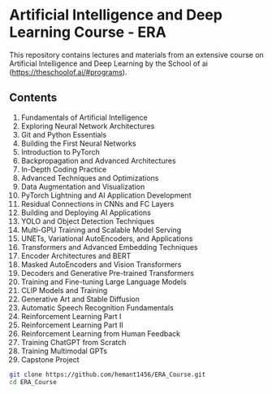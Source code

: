 # Artificial Intelligence and Deep Learning Course - ERA

This repository contains lectures and materials from an extensive course on Artificial Intelligence and Deep Learning by the School of ai (https://theschoolof.ai/#programs).

## Contents

1. Fundamentals of Artificial Intelligence
2. Exploring Neural Network Architectures
3. Git and Python Essentials
4. Building the First Neural Networks
5. Introduction to PyTorch
6. Backpropagation and Advanced Architectures
7. In-Depth Coding Practice
8. Advanced Techniques and Optimizations
9. Data Augmentation and Visualization
10. PyTorch Lightning and AI Application Development
11. Residual Connections in CNNs and FC Layers
12. Building and Deploying AI Applications
13. YOLO and Object Detection Techniques
14. Multi-GPU Training and Scalable Model Serving
15. UNETs, Variational AutoEncoders, and Applications
16. Transformers and Advanced Embedding Techniques
17. Encoder Architectures and BERT
18. Masked AutoEncoders and Vision Transformers
19. Decoders and Generative Pre-trained Transformers
20. Training and Fine-tuning Large Language Models
21. CLIP Models and Training
22. Generative Art and Stable Diffusion
23. Automatic Speech Recognition Fundamentals
24. Reinforcement Learning Part I
25. Reinforcement Learning Part II
26. Reinforcement Learning from Human Feedback
27. Training ChatGPT from Scratch
28. Training Multimodal GPTs
29. Capstone Project



```bash
git clone https://github.com/hemant1456/ERA_Course.git
cd ERA_Course
